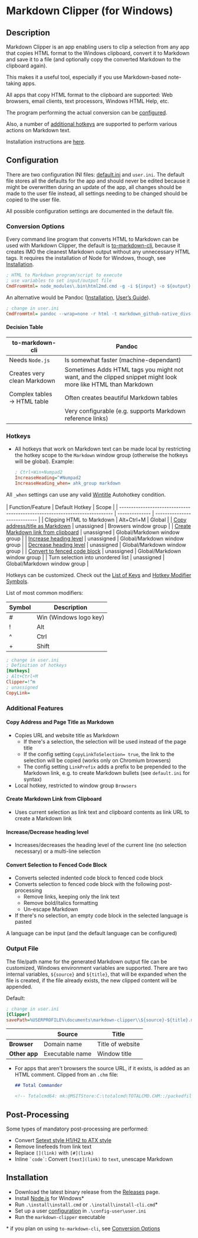 # Markdown Clipper (for Windows)

## Description

Markdown Clipper is an app enabling users to clip a selection from any app that copies HTML format to the Windows clipboard, convert it to Markdown and save it to a file (and optionally copy the converted Markdown to the clipboard again).

This makes it a useful tool, especially if you use Markdown-based note-taking apps.

All apps that copy HTML format to the clipboard are supported: Web browsers, email clients, text processors, Windows HTML Help, etc.

The program performing the actual conversion can be [configured](#conversion-options).

Also, a number of [additional hotkeys](#hotkeys) are supported to perform various actions on Markdown text.

Installation instructions are [here](#installation).

## Configuration

There are two configuration INI files: [default.ini](./config/default.ini) and `user.ini`. The default file stores all the defaults for the app and should never be edited because it might be overwritten during an update of the app, all changes should be made to the user file instead, all settings needing to be changed should be copied to the user file.

All possible configuration settings are documented in the default file.

### Conversion Options

Every command line program that converts HTML to Markdown can be used with Markdown Clipper, the default is [to-markdown-cli](https://github.com/ff6347/to-markdown-cli#readme), because it creates IMO the cleanest Markdown output without any unnecessary HTML tags.
It requires the installation of Node for Windows, though, see [Installation](#installation).

```ini
; HTML to Markdown program/script to execute
; use variables to set input/output file
CmdFromHtml= node_modules\.bin\html2md.cmd -g -i ${input} -o ${output}
```

An alternative would be Pandoc ([Installation](https://pandoc.org/installing.html), [User’s Guide](https://pandoc.org/MANUAL.html#options)).

```ini
; change in user.ini
CmdFromHtml= pandoc --wrap=none -r html -t markdown_github-native_divs-native_spans -o ${output} ${input}
```

#### Decision Table

| to-markdown-cli             | Pandoc                                                                                                      |
| --------------------------- | ----------------------------------------------------------------------------------------------------------- |
| Needs `Node.js`             | Is somewhat faster (machine-dependant)                                                                      |
| Creates very clean Markdown | Sometimes Adds HTML tags you might not want, and the clipped snippet might look more like HTML than Markdown |
| Complex tables → HTML table | Often creates beautiful Markdown tables                                                                     |
|                             | Very configurable (e.g. supports Markdown reference links)                                                  |

### Hotkeys

- All hotkeys that work on Markdown text can be made local by restricting the hotkey scope to the `Markdown` window group (otherwise the hotkeys will be global). Example:

  ```ini
  ; Ctrl+Win+Numpad2
  IncreaseHeading=^#Numpad2
  IncreaseHeading_when= ahk_group markdown
  ```

All `_when` settings can use any valid [Wintitle](https://www.autohotkey.com/docs/misc/WinTitle.htm) Autohotkey condition.  
<br>
| Function/Feature                                                            | Default Hotkey | Scope                        |
| --------------------------------------------------------------------------- | -------------- | ---------------------------- |
| Clipping HTML to Markdown                                                   | Alt+Ctrl+M     | Global                       |
| [Copy address/title as Markdown](#copy-address-and-page-title-as-markdown)  | unassigned     | Browsers window group        |
| [Create Markdown link from clipboard](#create-markdown-link-from-clipboard) | unassigned     | Global/Markdown window group |
| [Increase heading level](#increasedecrease-heading-level)                   | unassigned     | Global/Markdown window group |
| [Decrease heading level](#increasedecrease-heading-level)                   | unassigned     | Global/Markdown window group |
| [Convert to fenced code block](#convert-selection-to-fenced-code-block)     | unassigned     | Global/Markdown window group |
| Turn selection into unordered list                                          | unassigned     | Global/Markdown window group |

Hotkeys can be customized. Check out the [List of Keys](https://www.autohotkey.com/docs/KeyList.htm) and [Hotkey Modifier Symbols](https://www.autohotkey.com/docs/Hotkeys.htm#Symbols).

List of most common modifiers:

| Symbol | Description            |
| ------ | ---------------------- |
| #      | Win (Windows logo key) |
| !      | Alt                    |
| ^      | Ctrl                   |
| +      | Shift                  |

```ini
; change in user.ini
; Definition of hotkeys
[Hotkeys]
; Alt+Ctrl+M
Clipper=!^m
; unassigned
CopyLink=
```

### Additional Features

#### Copy Address and Page Title as Markdown

- Copies URL and website title as Markdown
  - If there's a selection, the selection will be used instead of the page title
  - If the config setting `CopyLinkToSelection= true`, the link to the selection will be copied (works only on Chromium browsers)
  - The config setting `LinkPrefix` adds a prefix to be prepended to the Markdown link, e.g. to create Markdown bullets (see `default.ini` for syntax)
- Local hotkey, restricted to window group `Browsers`

#### Create Markdown Link from Clipboard

- Uses current selection as link text and clipboard contents as link URL to create a Markdown link

#### Increase/Decrease heading level

- Increases/decreases the heading level of the current line (no selection necessary) or a multi-line selection

#### Convert Selection to Fenced Code Block

- Converts selected indented code block to fenced code block
- Converts selection to fenced code block with the following post-processing
  - Remove links, keeping only the link text
  - Remove bold/italics formatting
  - Un-escape Markdown
- If there's no selection, an empty code block in the selected language is pasted

A language can be input (and the default language can be configured)

### Output File

The file/path name for the generated Markdown output file can be customized, Windows environment variables are supported. There are two internal variables, `${source}` and `${title}`, that will be expanded when the file is created, if the file already exists, the new clipped content will be appended.

Default:

```ini
; change in user.ini
[Clipper]
savePath=%USERPROFILE%\documents\markdown-clipper\\${source}-${title}.md
```

|               | Source          | Title             |
| ------------- | --------------- | ----------------- |
| **Browser**   | Domain name     | Title of website  |
| **Other app** | Executable name | Window title      |

- For apps that aren't browsers the source URL, if it exists, is added as an HTML comment. Clipped from an `.chm` file:

  ```markdown
  ## Total Commander
  
  <!-- Totalcmd64: mk:@MSITStore:C:\totalcmd\TOTALCMD.CHM::/packedfiles.htm -->
  ```

## Post-Processing

Some types of mandatory post-processing are performed:

- Convert [Setext style H1/H2 to ATX style](https://github.com/updownpress/markdown-lint/blob/master/rules/003-header-style.md)
- Remove linefeeds from link text
- Replace `[](link)` with `[#](link)`
- Inline `` `code` ``: Convert `[text](link)` to `text`, unescape Markdown

## Installation

- Download the latest binary release from the [Releases](https://github.com/reinhardliess/markdown-clipper/releases) page.
- Install [Node.js](https://nodejs.org/en/download/) for Windows\*
- Run `.\install\install.cmd` or `.\install\install-cli.cmd`\*
- Set up a user [configuration](#configuration) in `.\config-user\user.ini`
- Run the `markdown-clipper` executable

\* if you plan on using `to-markdown-cli`, see [Conversion Options](#conversion-options)
